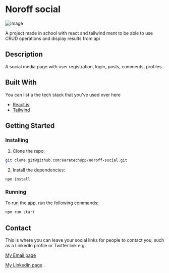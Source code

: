 # Noroff social

![image]((https://i.imgur.com/PO18xSH.jpeg))

A project made in school with react and tailwind ment to be able to use CRUD operations and display results from api

## Description

A social media page with user registration, login, posts, comments, profiles.

## Built With

You can list a the tech stack that you've used over here

- [React.js](https://reactjs.org/)
- [Tailwind](https://tailwindcss.com)

## Getting Started

### Installing

1. Clone the repo:

```bash
git clone git@github.com:Karatechopp/noroff-social.git 
```

2. Install the dependencies:

```
npm install
```

### Running

To run the app, run the following commands:

```bash
npm run start
```

## Contact

This is where you can leave your social links for people to contact you, such as a LinkedIn profile or Twitter link e.g.

[My Email page](yndiss@gmail.com)

[My LinkedIn page]((https://www.linkedin.com/in/%C3%B8yvind-yndestad-204360195/))
.
